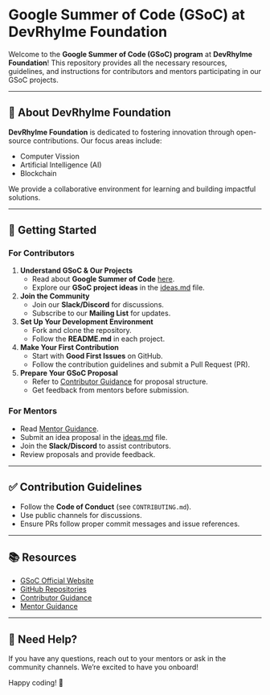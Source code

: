 # Google Summer of Code (GSoC) at DevRhylme Foundation

Welcome to the **Google Summer of Code (GSoC) program** at **DevRhylme Foundation**! This repository provides all the necessary resources, guidelines, and instructions for contributors and mentors participating in our GSoC projects.

---

## 📌 About DevRhylme Foundation
**DevRhylme Foundation** is dedicated to fostering innovation through open-source contributions. Our focus areas include:
- Computer Vission
- Artificial Intelligence (AI)
- Blockchain

We provide a collaborative environment for learning and building impactful solutions.

---

## 🚀 Getting Started
### For Contributors
1. **Understand GSoC & Our Projects**
   - Read about **Google Summer of Code** [here](https://summerofcode.withgoogle.com/).
   - Explore our **GSoC project ideas** in the [ideas.md](ideas.md) file.
2. **Join the Community**
   - Join our **Slack/Discord** for discussions.
   - Subscribe to our **Mailing List** for updates.
3. **Set Up Your Development Environment**
   - Fork and clone the repository.
   - Follow the **README.md** in each project.
4. **Make Your First Contribution**
   - Start with **Good First Issues** on GitHub.
   - Follow the contribution guidelines and submit a Pull Request (PR).
5. **Prepare Your GSoC Proposal**
   - Refer to [Contributor Guidance](https://github.com/DEVRhylme-Foundation/gsoc/blob/main/contributor-guidance.md) for proposal structure.
   - Get feedback from mentors before submission.

### For Mentors
- Read [Mentor Guidance](mentor-guidance.md).
- Submit an idea proposal in the [ideas.md](ideas.md) file.
- Join the **Slack/Discord** to assist contributors.
- Review proposals and provide feedback.

---

## ✅ Contribution Guidelines
- Follow the **Code of Conduct** (see `CONTRIBUTING.md`).
- Use public channels for discussions.
- Ensure PRs follow proper commit messages and issue references.

---

## 📚 Resources
- [GSoC Official Website](https://summerofcode.withgoogle.com/)
- [GitHub Repositories](https://github.com/DEVRhylme-Foundation)
- [Contributor Guidance](Contributor-guidance.md)
- [Mentor Guidance](mentor-guidance.md)

---

## 🤝 Need Help?
If you have any questions, reach out to your mentors or ask in the community channels. We’re excited to have you onboard!

Happy coding! 🚀

